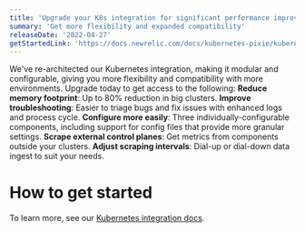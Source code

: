 ```yaml
---
title: 'Upgrade your K8s integration for significant performance improvements!'
summary: 'Get more flexibility and expanded compatibility'
releaseDate: '2022-04-27'
getStartedLink: 'https://docs.newrelic.com/docs/kubernetes-pixie/kubernetes-integration/get-started/changes-since-v3/#migration-guide'
---
```


We've re-architected our Kubernetes integration, making it modular and configurable, giving you more flexibility and compatibility with more environments. Upgrade today to get access to the following:
**Reduce memory footprint**: Up to 80% reduction in big clusters.
**Improve troubleshooting**: Easier to triage bugs and fix issues with enhanced logs and process cycle.
**Configure more easily**: Three individually-configurable components, including support for config files that provide more granular settings.
**Scrape external control planes**: Get metrics from components outside your clusters.
**Adjust scraping intervals**: Dial-up or dial-down data ingest to suit your needs.

# How to get started
To learn more, see our [Kubernetes integration docs](https://docs.newrelic.com/docs/kubernetes-pixie/kubernetes-integration/get-started/changes-since-v3/#migration-guide).
